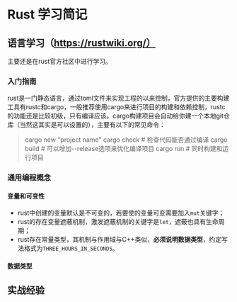 # Rust 学习简记

## 语言学习（https://rustwiki.org/）

主要还是在rust官方社区中进行学习。

### 入门指南

rust是一门静态语言，通过toml文件来实现工程的以来控制，官方提供的主要构建工具有rustc和cargo，一般推荐使用cargo来进行项目的构建和依赖控制，rustc的功能还是比较初级，只有编译应该。cargo构建项目会自动给你建一个本地git仓库（当然这其实是可以设置的），主要有以下的常见命令：

>cargo new "project name"
cargo check # 检查代码能否通过编译
cargo build # 可以增加--release选项来优化编译项目
cargo run # 同时构建和运行项目

### 通用编程概念

#### 变量和可变性

- rust中创建的变量默认是不可变的，若要使的变量可变需要加入`mut`关键字；
- rust的存在变量遮蔽机制，激发遮蔽机制的关键字是`let`，遮蔽也具有生命周期；
- rust存在常量类型，其机制与作用域与C++类似，**必须说明数据类型**，约定写法格式为`THREE_HOURS_IN_SECONDS`。

#### 数据类型



## 实战经验

